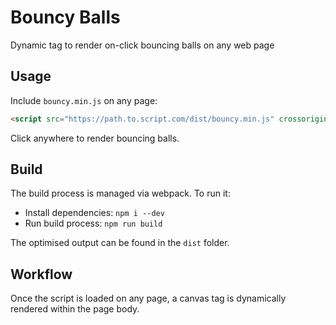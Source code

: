 # Bouncy Balls

Dynamic tag to render on-click bouncing balls on any web page

## Usage

Include `bouncy.min.js` on any page:
```html
<script src="https://path.to.script.com/dist/bouncy.min.js" crossorigin="anonymous"></script>
```

Click anywhere to render bouncing balls.

## Build

The build process is managed via webpack. To run it:
- Install dependencies: `npm i --dev`
- Run build process: `npm run build`

The optimised output can be found in the `dist` folder.

## Workflow
Once the script is loaded on any page, a canvas tag is dynamically rendered within the page body.